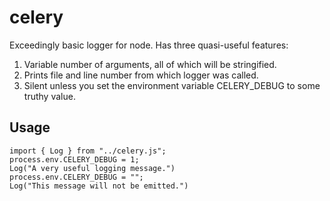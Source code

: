 # celery

Exceedingly basic logger for node. Has three quasi-useful features:

1. Variable number of arguments, all of which will be stringified.
2. Prints file and line number from which logger was called.
3. Silent unless you set the environment variable CELERY_DEBUG to some truthy value.


## Usage

```
import { Log } from "../celery.js";
process.env.CELERY_DEBUG = 1;
Log("A very useful logging message.")
process.env.CELERY_DEBUG = "";
Log("This message will not be emitted.")
```
